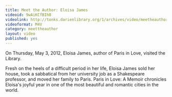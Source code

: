 ```yaml
---
title: Meet the Author: Eloisa James
videoid: 9wAiKCfBIh8
videolink: http://tonks.darienlibrary.org/1/archives/video/meetheauthor/20120503_eloisa_james.m4v
videoformat: M4V
category: meettheauthor
layout: video
published: yes
---
```


On Thursday, May 3, 2012, Eloisa James, author of Paris in Love, visited the Library.

Fresh on the heels of a difficult period in her life, Eloisa James sold her house, took a sabbatical from her university job as a Shakespeare professor, and moved her family to Paris. Paris in Love: A Memoir chronicles Eloisa's joyful year in one of the most beautiful and romantic cities in the world.